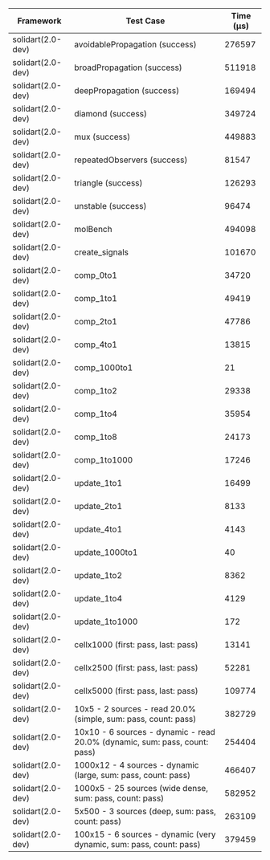 | Framework | Test Case | Time (μs) |
| --- | --- | --- |
| solidart(2.0-dev) | avoidablePropagation (success) | 276597 |
| solidart(2.0-dev) | broadPropagation (success) | 511918 |
| solidart(2.0-dev) | deepPropagation (success) | 169494 |
| solidart(2.0-dev) | diamond (success) | 349724 |
| solidart(2.0-dev) | mux (success) | 449883 |
| solidart(2.0-dev) | repeatedObservers (success) | 81547 |
| solidart(2.0-dev) | triangle (success) | 126293 |
| solidart(2.0-dev) | unstable (success) | 96474 |
| solidart(2.0-dev) | molBench | 494098 |
| solidart(2.0-dev) | create_signals | 101670 |
| solidart(2.0-dev) | comp_0to1 | 34720 |
| solidart(2.0-dev) | comp_1to1 | 49419 |
| solidart(2.0-dev) | comp_2to1 | 47786 |
| solidart(2.0-dev) | comp_4to1 | 13815 |
| solidart(2.0-dev) | comp_1000to1 | 21 |
| solidart(2.0-dev) | comp_1to2 | 29338 |
| solidart(2.0-dev) | comp_1to4 | 35954 |
| solidart(2.0-dev) | comp_1to8 | 24173 |
| solidart(2.0-dev) | comp_1to1000 | 17246 |
| solidart(2.0-dev) | update_1to1 | 16499 |
| solidart(2.0-dev) | update_2to1 | 8133 |
| solidart(2.0-dev) | update_4to1 | 4143 |
| solidart(2.0-dev) | update_1000to1 | 40 |
| solidart(2.0-dev) | update_1to2 | 8362 |
| solidart(2.0-dev) | update_1to4 | 4129 |
| solidart(2.0-dev) | update_1to1000 | 172 |
| solidart(2.0-dev) | cellx1000 (first: pass, last: pass) | 13141 |
| solidart(2.0-dev) | cellx2500 (first: pass, last: pass) | 52281 |
| solidart(2.0-dev) | cellx5000 (first: pass, last: pass) | 109774 |
| solidart(2.0-dev) | 10x5 - 2 sources - read 20.0% (simple, sum: pass, count: pass) | 382729 |
| solidart(2.0-dev) | 10x10 - 6 sources - dynamic - read 20.0% (dynamic, sum: pass, count: pass) | 254404 |
| solidart(2.0-dev) | 1000x12 - 4 sources - dynamic (large, sum: pass, count: pass) | 466407 |
| solidart(2.0-dev) | 1000x5 - 25 sources (wide dense, sum: pass, count: pass) | 582952 |
| solidart(2.0-dev) | 5x500 - 3 sources (deep, sum: pass, count: pass) | 263109 |
| solidart(2.0-dev) | 100x15 - 6 sources - dynamic (very dynamic, sum: pass, count: pass) | 379459 |
